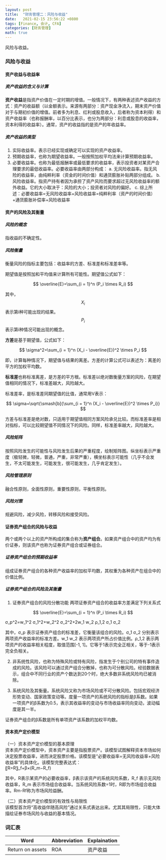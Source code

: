 ```yaml
---
layout: post
title:  "财务管理二：风险与收益"
date:   2021-02-15 23:56:22 +0800
tags: [Finance, 会计, CFA]
categories: [财务管理]
math: true
---
```


风险与收益。

### 风险与收益

#### 资产收益与收益率

##### 资产收益的含义与计算

**资产收益**是指资产价值在一定时期的增值。一般情况下，有两种表述资产收益的方式：资产的收益额（以金额表示。来源有两部分：资产现金净流入，期末资产价值对于与期初价值的增值。前者多为利息、红利或股息收入，后者称为资本利得）和资产收益率（也称报酬率，以百分比表示，也分为两部分：利息或股息的收益率，资本利得的收益率）。通常，资产的收益指的是资产的年收益率。


##### 资产收益的类型

1. 实际收益率。表示已经实现或确定可以实现的资产收益率。
2. 预期收益率，也称为期望收益率。一般按照加权平均法来计算预期收益率。
3. 必要收益率。也称为最低报酬率或最低要求的收益率，表示投资者对某资产合理要求的最低收益率。必要收益率由两部分构成：
    a. 无风险收益率。指无风险的收益率，由纯粹利率（资金的时间价值）和通货膨胀补贴两部分组成。
	b. 风险收益率。指资产持有者因为承担了资产风险而要求超过无风险收益率的额外收益。它的大小取决于：风险的大小；投资者对风险的偏好。
	c. 综上所述：必要收益率=无风险收益率+风险收益率=纯粹利率（资产的时间价值）+通货膨胀补偿率+风险收益率


#### 资产的风险及其衡量

##### 风险的概念

指收益的不确定性。   

##### 风险衡量

衡量风险的指标主要包括：收益率的方差、标准差和标准差率等。   

期望值是按照加和平均值来计算所有可能性。期望值公式如下：   

<span> $$ \overline{E}=\sum_{i = 1}^n (P_i \times R_i)   $$ </span>    


其中，<span> $$ X_i $$ </span> 表示第i种可能出现的结果。<span> $$ P_i $$ </span>表示第i种情况可能出现的概念。   


**方差**是基于期望值，公式如下：    

<span> $$ \sigma^2=\sum_{i = 1}^n (X_i - \overline{E})^2 \times P_i $$ </span>    


即，计算每种情况下，期望值与结果的离差。方差的计算公式可以表述为：离差的平方的加权平均数。   

**标准差**也称标准离差，是方差的平方根。标准差以绝对数衡量方案的风险，在期望值相同的情况下，标准差越大，风险越大。   

标准差率，是标准差同期望值的比值，通常用V表示：     

<span> $$ \sigma=\sqrt{\smash[b]{\sum_{i = 1}^n (X_i - \overline{E})^2 \times P_i}}  $$ </span>    


方差与标准差是绝对数，只适用于期望值相同方案风险承兑比较。而标准差率是相对指标，可以比较期望值不同情况下的风险。同样，标准差率越大，风险越大。   

##### 风险矩阵

按照风险发生的可能性与风险发生后果的严重程度，绘制矩阵图。纵坐标表示严重度（极轻微，轻微，普通，严重，非常严重），横坐标表示可能性（几乎不会发生，不太可能发生，可能发生，很可能发生，几乎肯定发生）。    

##### 风险管理原则

融合性原则，全面性原则，重要性原则，平衡性原则。    

##### 风险对策

规避风险，减少风险，转移风险和接受风险。


#### 证券资产组合的风险与收益


两个或两个以上的资产所构成的集合称为**资产组合**。如果资产组合中的资产均为有价证券，则该资产也称为证券资产组合或证券组合。   

##### 证券资产组合的预期收益率

组成证券资产组合的各种资产收益率的加权平均数，其权重为各种资产在组合中的价值比例。   

##### 证券资产组合的风险及其衡量    


1. 证券资产组合的风险分散功能
两项证券资产组合的收益率方差满足下列关系式   

<span> $$ \overline{E}=\sum_{i = 1}^n (P_i \times R_i)   $$ </span> 

σ_p^2=w_1^2 σ_1^2+w_2^2 σ_2^2+2w_1 w_2 ρ_1,2 σ_1 σ_2

其中，σ_p 表示证券资产组合的标准差，它衡量该组合的风险。σ_1 σ_2 分别表示两项资产收益率的标准方差。w_1 w_2 表示两项资产所占价值比例。ρ_1,2 表示两项资产的收益率相关程度，取值范围[-1, 1]。它等于1表示完全正相关，等于-1表示完全负相关。

2. 非系统性风险，也称为特殊风险或特有风险，指发生于个别公司的特有事件造成的风险。该风险可以通过资产组合分散掉，也称为可分散风险。经验数据表示，组合中不同行业的资产个数达到20个时，绝大多数非系统风险均已被消除。

3. 系统风险及其衡量。系统风险又称为市场风险或不可分散风险。包括宏观经济形势变动、国家政策变动等。度量一项资产的系统风险的指标是β系数。如果一项资产的β系数为0.5，表示其收益率的变动与市场收益率同向变动，波动幅度是其一半。

证券资产组合的β系数是所有单项资产该系数的加权平均数。

#### 资本资产定价模型

（一）资本资产定价模型的基本原理   
资本资产定价模型中，资本资产主要是指股票资产。该模型试图解释资本市场如何决定股票收益率，进而决定股票价格。该模型是“必要收益率=无风险收益率+风险收益率”的具体化。该模型完整表达式：    
〖R=R〗_f+β×(R_m−R_f)   

其中，R表示某资产的必要收益率，β表示该资产的系统风险系数，R_f 表示无风险收益率，R_m 表示市场组合收益率。当系统风险系数=1时，R即为市场组合收益率。Rm-Rf称为市场风险益酬。   

（二）资本资产定价模型的有效性与局限性    
该模型首次将“高收益伴随高风险”通过关系式表达出来。尤其其局限性，只能大体描绘证券市场风险与收益的基本情况。

### 词汇表


|Word|Abbreviation|Explaination|
|--|--|--|
|Return on assets|ROA|资产收益|

